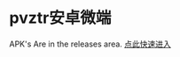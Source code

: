 # pvztr安卓微端
APK's Are in the releases area.
[点此快速进入](https://github.com/AngelShadow2017/pvztr_weiduan/releases)
